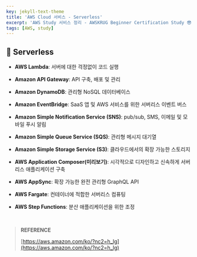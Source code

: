 ```yaml
---
key: jekyll-text-theme
title: 'AWS Cloud 서비스 - Serverless'
excerpt: 'AWS Study 서비스 정리 - AWSKRUG Beginner Certification Study 😎'
tags: [AWS, study] 
---
```


## :mag_right: Serverless

* **AWS Lambda**: 서버에 대한 걱정없이 코드 실행

* **Amazon API Gateway**: API 구축, 배포 및 관리

* **Amazon DynamoDB**: 관리형 NoSQL 데이터베이스

* **Amazon EventBridge**: SaaS 앱 및 AWS 서비스를 위한 서버리스 이벤트 버스

* **Amazon Simple Notification Service (SNS)**: pub/sub, SMS, 이메일 및 모바일 푸시 알림

* **Amazon Simple Queue Service (SQS)**: 관리형 메시지 대기열

* **Amazon Simple Storage Service (S3)**: 클라우드에서의 확장 가능한 스토리지

* **AWS Application Composer(미리보기)**: 시각적으로 디자인하고 신속하게 서버리스 애플리케이션 구축

* **AWS AppSync**: 확장 가능한 완전 관리형 GraphQL API

* **AWS Fargate**: 컨테이너에 적합한 서버리스 컴퓨팅

* **AWS Step Functions**: 분산 애플리케이션을 위한 조정





<br/>

> **REFERENCE**
>
> [https://aws.amazon.com/ko/?nc2=h_lg](https://aws.amazon.com/ko/?nc2=h_lg)